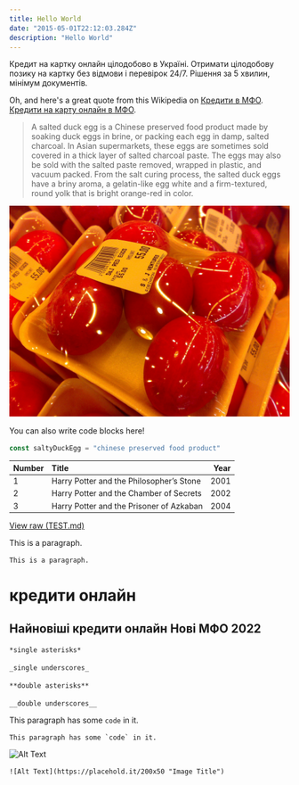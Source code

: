 ```yaml
---
title: Hello World
date: "2015-05-01T22:12:03.284Z"
description: "Hello World"
---
```


Кредит на картку онлайн цілодобово в Україні. Отримати цілодобову позику на картку без відмови і перевірок 24/7. Рішення за 5 хвилин, мінімум документів.

Oh, and here's a great quote from this Wikipedia on
[Кредити в МФО](https://uk.wikipedia.org/wiki/%D0%9C%D0%A4%D0%9E).
[Кредити на карту онлайн в МФО](https://mfo24.info/).

> A salted duck egg is a Chinese preserved food product made by soaking duck
> eggs in brine, or packing each egg in damp, salted charcoal. In Asian
> supermarkets, these eggs are sometimes sold covered in a thick layer of salted
> charcoal paste. The eggs may also be sold with the salted paste removed,
> wrapped in plastic, and vacuum packed. From the salt curing process, the
> salted duck eggs have a briny aroma, a gelatin-like egg white and a
> firm-textured, round yolk that is bright orange-red in color.

![Chinese Salty Egg](./salty_egg.jpg)

You can also write code blocks here!

```js
const saltyDuckEgg = "chinese preserved food product"
```

| Number | Title                                    | Year |
| :----- | :--------------------------------------- | ---: |
| 1      | Harry Potter and the Philosopher’s Stone | 2001 |
| 2      | Harry Potter and the Chamber of Secrets  | 2002 |
| 3      | Harry Potter and the Prisoner of Azkaban | 2004 |

[View raw (TEST.md)](https://raw.github.com/adamschwartz/github-markdown-kitchen-sink/master/README.md)

This is a paragraph.

    This is a paragraph.

# кредити онлайн

## Найновіші кредити онлайн Нові МФО 2022


    *single asterisks*

    _single underscores_

    **double asterisks**

    __double underscores__

This paragraph has some `code` in it.

    This paragraph has some `code` in it.

![Alt Text](https://placehold.it/200x50 "Image Title")

    ![Alt Text](https://placehold.it/200x50 "Image Title")

